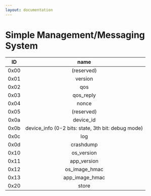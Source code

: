 ```yaml
---
layout: documentation
---
```


Simple Management/Messaging System
===================================

**ID** | **name**
:-----:|:-----:
 0x00  | (reserved)
 0x01  | version
 0x02  | qos
 0x03  | qos_reply
 0x04  | nonce
 0x05  | (reserved)
 0x0a  | device_id
 0x0b  | device_info (0-2 bits: state, 3th bit: debug mode)
 0x0c  | log
 0x0d  | crashdump
 0x10  | os_version
 0x11  | app_version
 0x12  | os_image_hmac
 0x13  | app_image_hmac
 0x20  | store
